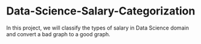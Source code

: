 # Data-Science-Salary-Categorization
In this project, we will classify the types of salary in Data Science domain and convert a bad graph to a good graph.
